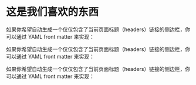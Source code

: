 # 这是我们喜欢的东西


如果你希望自动生成一个仅仅包含了当前页面标题（headers）链接的侧边栏，你可以通过 YAML front matter 来实现：


如果你希望自动生成一个仅仅包含了当前页面标题（headers）链接的侧边栏，你可以通过 YAML front matter 来实现：

如果你希望自动生成一个仅仅包含了当前页面标题（headers）链接的侧边栏，你可以通过 YAML front matter 来实现：